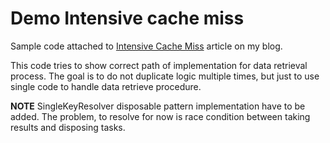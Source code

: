 # Demo Intensive cache miss

Sample code attached to [Intensive Cache Miss](http://mrmatrix.net/?p=209) article on my blog.

This code tries to show correct path of implementation for data retrieval process. 
The goal is to do not duplicate logic multiple times, but just to use single code to handle data retrieve procedure.

**NOTE** SingleKeyResolver disposable pattern implementation have to be added. The problem, to resolve for now is race condition between taking results and disposing tasks.